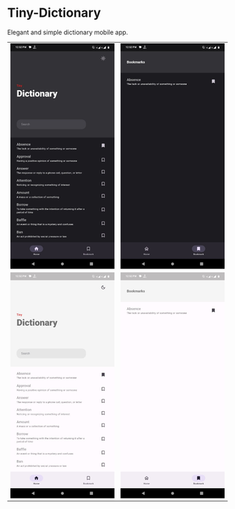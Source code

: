 # Tiny-Dictionary
Elegant and simple dictionary mobile app.

|          |          |
|:--------:|:--------:|
| ![Image 1](images/d-home.jpg) | ![Image 2](images/d-bookmark.jpg) |
| ![Image 3](images/l-home.jpg) | ![Image 4](images/l-bookmark.jpg) |
